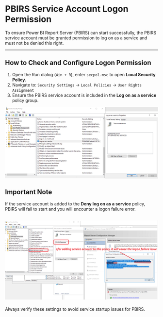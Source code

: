 # PBIRS Service Account Logon Permission

To ensure Power BI Report Server (PBIRS) can start successfully, the PBIRS service account must be granted permission to log on as a service and must not be denied this right.

---

## How to Check and Configure Logon Permission

1. Open the Run dialog (`Win + R`), enter `secpol.msc` to open **Local Security Policy**.
2. Navigate to: `Security Settings` → `Local Policies` → `User Rights Assignment`
3. Ensure the PBIRS service account is included in the **Log on as a service** policy group.

![Log on as a service policy](../Image/Image89.png)

## Important Note

If the service account is added to the **Deny log on as a service** policy, PBIRS will fail to start and you will encounter a logon failure error.

![Deny log on as a service policy](../Image/Image90.png)
---

Always verify these settings to avoid service startup issues for PBIRS.

